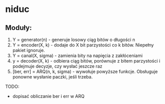# niduc

## Moduły:
1. Y = generator(n) - generuje losowy ciąg bitów o długości n
2. Y = encoder(X, k) - dodaje do X bit parzystości co k bitów. Niepełny pakiet ignoruje.
3. Y = canal(X, sigma) - zamienia bity na napięcia z zakłóceniami
4. y = decoder(X, k) - odbiera ciąg bitów, porównuje z bitem parzystości i podejmuje decyzje, czy wysłać jeszcze raz
5. [ber, err] = ARQ(n, k, sigma) - wywołuje powyższe funkcje. Obsługuje ponowne wysłanie paczki, jeśli trzeba.


TODO:
- dopisać obliczanie ber i err w ARQ
